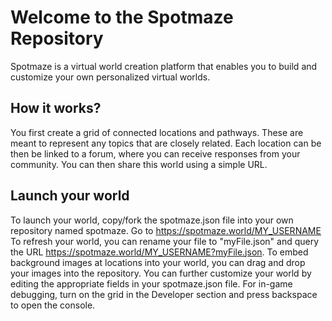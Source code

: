 # Welcome to the Spotmaze Repository
Spotmaze is a virtual world creation platform that enables you to build and customize your own personalized virtual worlds.

## How it works?
You first create a grid of connected locations and pathways. These are meant to represent any topics that are closely related. Each location can be then be linked to a forum, where you can receive responses from your community. You can then share this world using a simple URL.

## Launch your world
To launch your world, copy/fork the spotmaze.json file into your own repository named spotmaze. Go to https://spotmaze.world/MY_USERNAME
To refresh your world, you can rename your file to "myFile.json" and query the URL https://spotmaze.world/MY_USERNAME?myFile.json. To embed background images at locations into your world, you can drag and drop your images into the repository. You can further customize your world by editing the appropriate fields in your spotmaze.json file. For in-game debugging, turn on the grid in the Developer section and press backspace to open the console.

<!--
**spotmaze/spotmaze** is a ✨ _special_ ✨ repository because its `README.md` (this file) appears on your GitHub profile.

Here are some ideas to get you started:

- 🔭 I’m currently working on ...
- 🌱 I’m currently learning ...
- 👯 I’m looking to collaborate on ...
- 🤔 I’m looking for help with ...
- 💬 Ask me about ...
- 📫 How to reach me: ...
- 😄 Pronouns: ...
- ⚡ Fun fact: ...
-->
